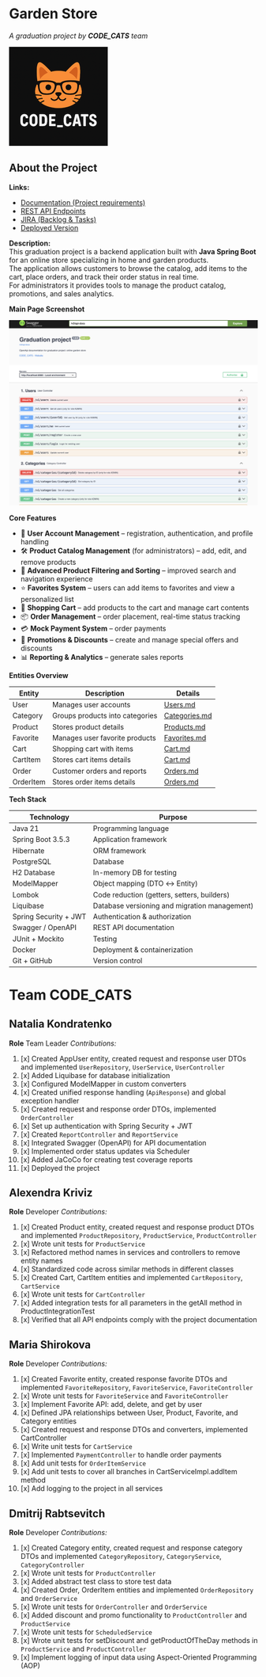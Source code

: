 # Garden Store

_A graduation project by **CODE_CATS** team_

![CODE_CATS Banner](src/main/docs/logo.png)

## About the Project

**Links:**

- [Documentation (Project requirements)](https://docs.google.com/document/d/1Xn41eFhdYAJVYzRucsNwpbLJ5lNxdvpfx__SZf5DwXA/edit?tab=t.0)
- [REST API Endpoints](https://confirmed-baron-2e5.notion.site/REST-API-f186cf63a46c4020b2237f73093922ab)
- [JIRA (Backlog & Tasks)](https://natzubova.atlassian.net/jira/software/projects/GSP/boards/1)
- [Deployed Version](http://51.20.105.119:8080/swagger-ui/index.html#/)

**Description:**  
This graduation project is a backend application built with **Java Spring Boot** for an online store specializing in home and garden products.  
The application allows customers to browse the catalog, add items to the cart, place orders, and track their order status in real time.  
For administrators it provides tools to manage the product catalog, promotions, and sales analytics.

**Main Page Screenshot**

![Main Page Screenshot](src/main/docs/main-page.png)

**Core Features**

- 👤 **User Account Management** – registration, authentication, and profile handling
- 🛠️ **Product Catalog Management** (for administrators) – add, edit, and remove products
- 🔎 **Advanced Product Filtering and Sorting** – improved search and navigation experience
- ⭐ **Favorites System** – users can add items to favorites and view a personalized list
- 🛒 **Shopping Cart** – add products to the cart and manage cart contents
- 📦 **Order Management** – order placement, real-time status tracking
- 💳 **Mock Payment System** – order payments
- 🎁 **Promotions & Discounts** – create and manage special offers and discounts
- 📊 **Reporting & Analytics** – generate sales reports


**Entities Overview**

| Entity    | Description                     | Details                                    |
|-----------|---------------------------------|--------------------------------------------|
| User      | Manages user accounts           | [Users.md](src/main/docs/User.md)          |
| Category  | Groups products into categories | [Categories.md](src/main/docs/Category.md) |
| Product   | Stores product details          | [Products.md](src/main/docs/Product.md)    |
| Favorite  | Manages user favorite products  | [Favorites.md](src/main/docs/Favorite.md)  |
| Cart      | Shopping cart with items        | [Cart.md](src/main/docs/Cart.md)           |
| CartItem  | Stores cart items details       | [Cart.md](src/main/docs/CartItem.md)       |
| Order     | Customer orders and reports     | [Orders.md](src/main/docs/Order.md)        |
| OrderItem | Stores order items details      | [Orders.md](src/main/docs/OrderItem.md)    |

**Tech Stack**

| Technology            | Purpose                                       |
|-----------------------|-----------------------------------------------|
| Java 21               | Programming language                          |
| Spring Boot 3.5.3     | Application framework                         |
| Hibernate             | ORM framework                                 |
| PostgreSQL            | Database                                      |
| H2 Database           | In-memory DB for testing                      |
| ModelMapper           | Object mapping (DTO ↔ Entity)                 |
| Lombok                | Code reduction (getters, setters, builders)   |
| Liquibase             | Database versioning and migration management) |
| Spring Security + JWT | Authentication & authorization                |
| Swagger / OpenAPI     | REST API documentation                        |
| JUnit + Mockito       | Testing                                       |
| Docker                | Deployment & containerization                 |
| Git + GitHub          | Version control                               |

# Team CODE_CATS

## Natalia Kondratenko
  **Role** Team Leader
  *Contributions:*
1. [x] Created AppUser entity, created request and response user DTOs and implemented `UserRepository`, `UserService`, `UserController`
2. [x] Added Liquibase for database initialization
3. [x] Configured ModelMapper in custom converters
4. [x] Created unified response handling (`ApiResponse`) and global exception handler
5. [x] Created request and response order DTOs, implemented `OrderController`
6. [x] Set up authentication with Spring Security + JWT
7. [x] Created `ReportController` and `ReportService`
8. [x] Integrated Swagger (OpenAPI) for API documentation
9. [x] Implemented order status updates via Scheduler
10. [x] Added JaCoCo for creating test coverage reports
11. [x] Deployed the project


## Alexendra Kriviz
  **Role** Developer
  *Contributions:*
1. [x] Created Product entity, created request and response product DTOs and implemented `ProductRepository`, `ProductService`, `ProductController`
2. [x] Wrote unit tests  for `ProductService`
3. [x] Refactored method names in services and controllers to remove entity names
4. [x] Standardized code across similar methods in different classes
5. [x] Created Cart, CartItem entities and implemented `CartRepository`, `CartService`
6. [x] Wrote unit tests for `CartController`
7. [x] Added integration tests for all parameters in the getAll method in ProductIntegrationTest
8. [x] Verified that all API endpoints comply with the project documentation


## Maria Shirokova
  **Role** Developer
  *Contributions:*
1. [x] Created Favorite entity, created response favorite DTOs and implemented `FavoriteRepository`, `FavoriteService`, `FavoriteController`
2. [x] Wrote unit tests for `FavoriteService` and `FavoriteController`
3. [x] Implement Favorite API: add, delete, and get by user
4. [x] Defined JPA relationships between User, Product, Favorite, and Category entities
5. [x] Created request and response DTOs and converters, implemented CartController
6. [x] Write unit tests for `CartService`
7. [x] Implemented `PaymentController` to handle order payments
8. [x] Add unit tests for `OrderItemService`
9. [x] Add unit tests to cover all branches in CartServiceImpl.addItem method
10. [x] Add logging to the project in all services


## Dmitrij Rabtsevitch
  **Role** Developer
  *Contributions:*
1. [x] Created Category entity, created request and response category DTOs and implemented `CategoryRepository`, `CategoryService`, `CategoryController`
2. [x] Wrote unit tests for `ProductController`
3. [x] Added abstract test class to store test data
4. [x] Created Order, OrderItem entities and implemented `OrderRepository` and `OrderService`
5. [x] Wrote unit tests for `OrderController` and `OrderService`
6. [x] Added discount and promo functionality to `ProductController` and `ProductService`
7. [x] Wrote unit tests for `ScheduledService`
8. [x] Wrote unit tests for setDiscount and getProductOfTheDay methods in `ProductService` and `ProductController`
9. [x] Implement logging of input data using Aspect-Oriented Programming (AOP)